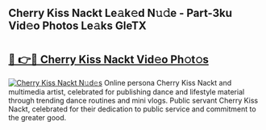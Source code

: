 ## Cherry Kiss Nackt Le𝚊k𝚎d N𝚞𝚍e - Part-3ku Vid𝚎o Photos Le𝚊ks GleTX

# <h2><a href="http://fb7jho.evod.top/?m=Cherry+Kiss+Nackt">🔗 👉🔴 Cherry Kiss Nackt Vid𝚎o Ph𝚘t𝚘s</a></h2>

[![Cherry Kiss Nackt N𝚞d𝚎s](https://i.imgur.com/8V9OHl7.gif)](http://fb7jho.evod.top/?m=Cherry+Kiss+Nackt)
Online persona Cherry Kiss Nackt and multimedia artist, celebrated for publishing dance and lifestyle material through trending dance routines and mini vlogs. Public servant Cherry Kiss Nackt, celebrated for their dedication to public service and commitment to the greater good. 
